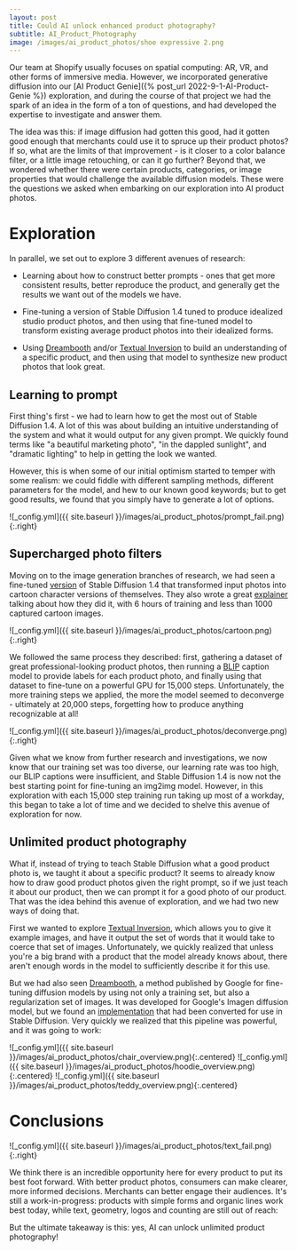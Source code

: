 ```yaml
---
layout: post
title: Could AI unlock enhanced product photography?
subtitle: AI_Product_Photography
image: /images/ai_product_photos/shoe expressive 2.png
---
```


Our team at Shopify usually focuses on spatial computing: AR, VR, and other forms of immersive media. However, we incorporated generative diffusion into our [AI Product Genie]({% post_url 2022-9-1-AI-Product-Genie %}) exploration, and during the course of that project we had the spark of an idea in the form of a ton of questions, and had developed the expertise to investigate and answer them.

The idea was this: if image diffusion had gotten this good, had it gotten good enough that merchants could use it to spruce up their product photos? If so, what are the limits of that improvement - is it closer to a color balance filter, or a little image retouching, or can it go further? Beyond that, we wondered whether there were certain products, categories, or image properties that would challenge the available diffusion models. These were the questions we asked when embarking on our exploration into AI product photos.

# Exploration

In parallel, we set out to explore 3 different avenues of research:

- Learning about how to construct better prompts - ones that get more consistent results, better reproduce the product, and generally get the results we want out of the models we have.

- Fine-tuning a version of Stable Diffusion 1.4 tuned to produce idealized studio product photos, and then using that fine-tuned model to transform existing average product photos into their idealized forms.

- Using [Dreambooth](https://dreambooth.github.io/) and/or [Textual Inversion](https://textual-inversion.github.io/) to build an understanding of a specific product, and then using that model to synthesize new product photos that look great.

## Learning to prompt

First thing's first - we had to learn how to get the most out of Stable Diffusion 1.4. A lot of this was about building an intuitive understanding of the system and what it would output for any given prompt. We quickly found terms like "a beautiful marketing photo", "in the dappled sunlight", and "dramatic lighting" to help in getting the look we wanted.

However, this is when some of our initial optimism started to temper with some realism: we could fiddle with different sampling methods, different parameters for the model, and hew to our known good keywords; but to get good results, we found that you simply have to generate a lot of options.

![_config.yml]({{ site.baseurl }}/images/ai_product_photos/prompt_fail.png){:.right}

## Supercharged photo filters

Moving on to the image generation branches of research, we had seen a fine-tuned [version](https://huggingface.co/justinpinkney/pokemon-stable-diffusion) of Stable Diffusion 1.4 that transformed input photos into cartoon character versions of themselves. They also wrote a great [explainer](https://github.com/LambdaLabsML/examples/tree/main/stable-diffusion-finetuning) talking about how they did it, with 6 hours of training and less than 1000 captured cartoon images.

![_config.yml]({{ site.baseurl }}/images/ai_product_photos/cartoon.png){:.right}

We followed the same process they described: first, gathering a dataset of great professional-looking product photos, then running a [BLIP](https://arxiv.org/abs/2201.12086) caption model to provide labels for each product photo, and finally using that dataset to fine-tune on a powerful GPU for 15,000 steps. Unfortunately, the more training steps we applied, the more the model seemed to deconverge - ultimately at 20,000 steps, forgetting how to produce anything recognizable at all!

![_config.yml]({{ site.baseurl }}/images/ai_product_photos/deconverge.png){:.right}

Given what we know from further research and investigations, we now know that our training set was too diverse, our learning rate was too high, our BLIP captions were insufficient, and Stable Diffusion 1.4 is now not the best starting point for fine-tuning an img2img model. However, in this exploration with each 15,000 step training run taking up most of a workday, this began to take a lot of time and we decided to shelve this avenue of exploration for now.

## Unlimited product photography

What if, instead of trying to teach Stable Diffusion what a good product photo is, we taught it about a specific product? It seems to already know how to draw good product photos given the right prompt, so if we just teach it about our product, then we can prompt it for a good photo of our product. That was the idea behind this avenue of exploration, and we had two new ways of doing that.

First we wanted to explore [Textual Inversion](https://textual-inversion.github.io/), which allows you to give it example images, and have it output the set of words that it would take to coerce that set of images. Unfortunately, we quickly realized that unless you're a big brand with a product that the model already knows about, there aren't enough words in the model to sufficiently describe it for this use.

But we had also seen [Dreambooth](https://dreambooth.github.io/), a method published by Google for fine-tuning diffusion models by using not only a training set, but also a regularization set of images. It was developed for Google's Imagen diffusion model, but we found an [implementation](https://github.com/XavierXiao/Dreambooth-Stable-Diffusion) that had been converted for use in Stable Diffusion. Very quickly we realized that this pipeline was powerful, and it was going to work:

![_config.yml]({{ site.baseurl }}/images/ai_product_photos/chair_overview.png){:.centered}
![_config.yml]({{ site.baseurl }}/images/ai_product_photos/hoodie_overview.png){:.centered}
![_config.yml]({{ site.baseurl }}/images/ai_product_photos/teddy_overview.png){:.centered}

# Conclusions

![_config.yml]({{ site.baseurl }}/images/ai_product_photos/text_fail.png){:.right}

We think there is an incredible opportunity here for every product to put its best foot forward. With better product photos, consumers can make clearer, more informed decisions. Merchants can better engage their audiences. It's still a work-in-progress: products with simple forms and organic lines work best today, while text, geometry, logos and counting are still out of reach:

But the ultimate takeaway is this: yes, AI can unlock unlimited product photography!
